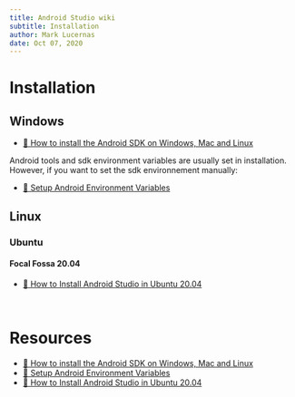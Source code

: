 ```yaml
---
title: Android Studio wiki
subtitle: Installation
author: Mark Lucernas
date: Oct 07, 2020
---
```



# Installation

## Windows

- [📄 How to install the Android SDK on Windows, Mac and Linux](https://www.androidcentral.com/installing-android-sdk-windows-mac-and-linux-tutorial)

Android tools and sdk environment variables are usually set in installation.
However, if you want to set the sdk environnement manually:

- [📄 Setup Android Environment Variables](http://www.automationtestinghub.com/setup-android-environment-variables/)

## Linux

### Ubuntu

#### Focal Fossa 20.04

- [📄 How to Install Android Studio in Ubuntu 20.04](https://linuxhint.com/install_android_studio_ubuntu/)

<br>

# Resources

- [📄 How to install the Android SDK on Windows, Mac and Linux](https://www.androidcentral.com/installing-android-sdk-windows-mac-and-linux-tutorial)
- [📄 Setup Android Environment Variables](http://www.automationtestinghub.com/setup-android-environment-variables/)
- [📄 How to Install Android Studio in Ubuntu 20.04](https://linuxhint.com/install_android_studio_ubuntu/)

